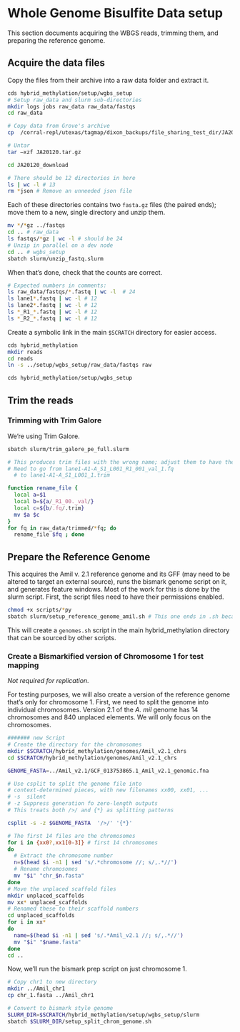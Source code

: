 
<!-- README.md is generated from README.Rmd. Please edit that file -->

# Whole Genome Bisulfite Data setup

This section documents acquiring the WBGS reads, trimming them, and
preparing the reference genome.

## Acquire the data files

Copy the files from their archive into a raw data folder and extract it.

``` bash
cds hybrid_methylation/setup/wgbs_setup
# Setup raw_data and slurm sub-directories
mkdir logs jobs raw_data raw_data/fastqs
cd raw_data

# Copy data from Grove's archive
cp  /corral-repl/utexas/tagmap/dixon_backups/file_sharing_test_dir/JA20120.tar.gz .

# Untar
tar –xzf JA20120.tar.gz 

cd JA20120_download

# There should be 12 directories in here
ls | wc -l # 13
rm *json # Remove an unneeded json file
```

Each of these directories contains two `fasta.gz` files (the paired
ends); move them to a new, single directory and unzip them.

``` bash
mv */*gz ../fastqs
cd .. # raw_data
ls fastqs/*gz | wc -l # should be 24
# Unzip in parallel on a dev node
cd .. # wgbs_setup
sbatch slurm/unzip_fastq.slurm
```

When that’s done, check that the counts are correct.

``` bash
# Expected numbers in comments:
ls raw_data/fastqs/*.fastq | wc -l  # 24
ls lane1*.fastq | wc -l # 12
ls lane2*.fastq | wc -l # 12
ls *_R1_*.fastq | wc -l # 12
ls *_R2_*.fastq | wc -l # 12
```

Create a symbolic link in the main `$SCRATCH` directory for easier
access.

``` bash
cds hybrid_methylation
mkdir reads
cd reads
ln -s ../setup/wgbs_setup/raw_data/fastqs raw

cds hybrid_methylation/setup/wgbs_setup
```

## Trim the reads

### Trimming with Trim Galore

We’re using Trim Galore.

``` bash
sbatch slurm/trim_galore_pe_full.slurm

# This produces trim files with the wrong name; adjust them to have the same names as the non trim-galore method previously tried 
# Need to go from lane1-A1-A_S1_L001_R1_001_val_1.fq  
  # to lane1-A1-A_S1_L001_1.trim

function rename_file {
  local a=$1
  local b=${a/_R1_00._val/}
  local c=${b/.fq/.trim}
  mv $a $c
}
for fq in raw_data/trimmed/*fq; do
  rename_file $fq ; done
```

## Prepare the Reference Genome

This acquires the Amil v. 2.1 reference genome and its GFF (may need to
be altered to target an external source), runs the bismark genome script
on it, and generates feature windows. Most of the work for this is done
by the slurm script. First, the script files need to have their
permissions enabled.

``` bash
chmod +x scripts/*py
sbatch slurm/setup_reference_genome_amil.sh # This one ends in .sh because it's more of a regular script that just happens to work best on slurm
```

This will create a `genomes.sh` script in the main hybrid_methylation
directory that can be sourced by other scripts.

### Create a Bismarkified version of Chromosome 1 for test mapping

*Not required for replication.*

For testing purposes, we will also create a version of the reference
genome that’s only for chromosome 1. First, we need to split the genome
into individual chromosomes. Version 2.1 of the *A. mil* genome has 14
chromosomes and 840 unplaced elements. We will only focus on the
chromosomes.

``` bash
####### new Script
# Create the directory for the chromosomes
mkdir $SCRATCH/hybrid_methylation/genomes/Amil_v2.1_chrs
cd $SCRATCH/hybrid_methylation/genomes/Amil_v2.1_chrs

GENOME_FASTA=../Amil_v2.1/GCF_013753865.1_Amil_v2.1_genomic.fna 

# Use csplit to split the genome file into 
# context-determined pieces, with new filenames xx00, xx01, ...
# -s  silent
# -z Suppress generation fo zero-length outputs
# This treats both />/ and {*} as splitting patterns

csplit -s -z $GENOME_FASTA  '/>/' '{*}'

# The first 14 files are the chromosomes
for i in {xx0?,xx1[0-3]} # first 14 chromosomes
do 
  # Extract the chromosome number
  n=$(head $i -n1 | sed 's/.*chromosome //; s/,.*//')
  # Rename chromosomes
  mv "$i" "chr_$n.fasta"
done
# Move the unplaced scaffold files
mkdir unplaced_scaffolds
mv xx* unplaced_scaffolds
# Renamed these to their scaffold numbers
cd unplaced_scaffolds
for i in xx* 
do 
  name=$(head $i -n1 | sed 's/.*Amil_v2.1 //; s/,.*//')
  mv "$i" "$name.fasta"
done
cd ..
```

Now, we’ll run the bismark prep script on just chromosome 1.

``` bash
# Copy chr1 to new directory
mkdir ../Amil_chr1
cp chr_1.fasta ../Amil_chr1

# Convert to bismark style genome
SLURM_DIR=$SCRATCH/hybrid_methylation/setup/wgbs_setup/slurm
sbatch $SLURM_DIR/setup_split_chrom_genome.sh
```
